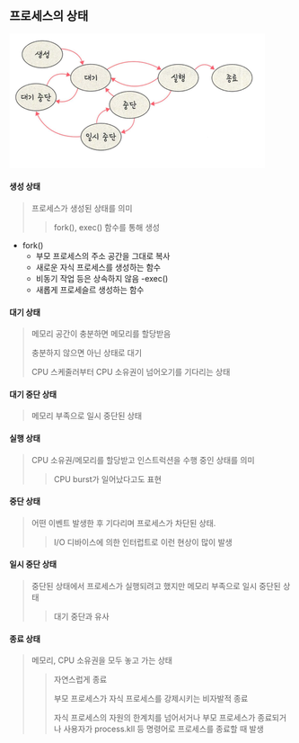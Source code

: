 ## 프로세스의 상태

![img_2.png](img/img_2.png)
#### 생성 상태
> 프로세스가 생성된 상태를 의미
> > fork(), exec() 함수를 통해 생성

- fork()
  - 부모 프로세스의 주소 공간을 그대로 복사
  - 새로운 자식 프로세스를 생성하는 함수
  - 비동기 작업 등은 상속하지 않음
-exec()
  - 새롭게 프로세슬르 생성하는 함수

#### 대기 상태
> 메모리 공간이 충분하면 메모리를 할당받음
> 
> 충분하지 않으면 아닌 상태로 대기
> 
> CPU 스케줄러부터 CPU 소유권이 넘어오기를 기다리는 상태

#### 대기 중단 상태
> 메모리 부족으로 일시 중단된 상태

#### 실행 상태
> CPU 소유권/메모리를 할당받고 인스트럭션을 수행 중인 상태를 의미
> > CPU burst가 일어났다고도 표현

#### 중단 상태
> 어떤 이벤트 발생한 후 기다리며 프로세스가 차단된 상태.
> > I/O 디바이스에 의한 인터럽트로 이런 현상이 많이 발생

#### 일시 중단 상태
> 중단된 상태에서 프로세스가 실행되려고 했지만 메모리 부족으로 일시 중단된 상태
> > 대기 중단과 유사

#### 종료 상태
> 메모리, CPU 소유권을 모두 놓고 가는 상태
> > 자연스럽게 종료
> >
> > 부모 프로세스가 자식 프로세스를 강제시키는 비자발적 종료
> > 
> > 자식 프로세스의 자원의 한계치를 넘어서거나 부모 프로세스가 종료되거나 사용자가 process.kll 등 명령어로 프로세스를 종료할 때 발생
